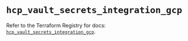 # `hcp_vault_secrets_integration_gcp`

Refer to the Terraform Registry for docs: [`hcp_vault_secrets_integration_gcp`](https://registry.terraform.io/providers/hashicorp/hcp/0.105.0/docs/resources/vault_secrets_integration_gcp).
